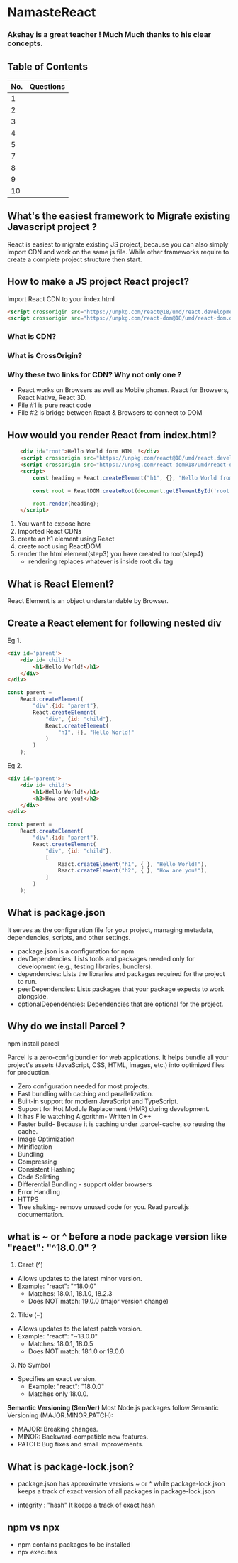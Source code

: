 # NamasteReact
### Akshay is a great teacher ! Much Much thanks to his clear concepts.


## Table of Contents

| No. | Questions                                                                                       |
| --- | ------------------------------------------------------------------------------------------------| 
| 1 | [](#)                                                                                             |
| 2 | [](#)                                                                                             |
| 3 | [](#)                                                                                             |
| 4 | [](#)                                                                                             |
| 5 | [](#)                                                                                             |
| 7 | [](#)                                                                                             |
| 8 | [](#)                                                                                             |
| 9 | [](#)                                                                                             |
| 10 | [](#)                                                                                            |


## What's the easiest framework to Migrate existing Javascript project ?
React is easiest to migrate existing JS project, because you can also simply import CDN and work on the same js file.
While other frameworks require to create a complete project structure then start.


## How to make a JS project React project?
Import React CDN to your index.html
```html
<script crossorigin src="https://unpkg.com/react@18/umd/react.development.js"></script>
<script crossorigin src="https://unpkg.com/react-dom@18/umd/react-dom.development.js"></script>
```

### What is CDN?


### What is CrossOrigin?


### Why these two links for CDN? Why not only one ?
* React works on Browsers as well as Mobile phones. React for Browsers, React Native, React 3D.
* File #1 is pure react code
* File #2 is bridge between React & Browsers to connect to DOM


## How would you render React from index.html?
```html
    <div id="root">Hello World form HTML !</div>
    <script crossorigin src="https://unpkg.com/react@18/umd/react.development.js"></script>
    <script crossorigin src="https://unpkg.com/react-dom@18/umd/react-dom.development.js"></script>
    <script>
        const heading = React.createElement("h1", {}, "Hello World from REACT !");

        const root = ReactDOM.createRoot(document.getElementById('root'));

        root.render(heading);
    </script>
```

1. You want to expose here <div id="root"></div>
2. Imported React CDNs
3. create an h1 element using React 
4. create root using ReactDOM
5. render the html element(step3) you have created to root(step4)
    * rendering replaces whatever is inside root div tag


## What is React Element?
React Element is an object understandable by Browser.


## Create a React element for following nested div

Eg 1.
```html
<div id='parent'>
    <div id='child'>
        <h1>Hello World!</h1>
    </div>
</div>
```

```javascript
const parent = 
    React.createElement(
        "div",{id: "parent"}, 
        React.createElement(
            "div", {id: "child"},
            React.createElement(
                "h1", {}, "Hello World!"
            )
        )
    );
```

Eg 2.  
```html
<div id='parent'>
    <div id='child'>
        <h1>Hello World!</h1>
        <h2>How are you!</h2>
    </div>
</div>
```

```javascript
const parent = 
    React.createElement(
        "div",{id: "parent"}, 
        React.createElement(
            "div", {id: "child"},
            [
                React.createElement("h1", { }, "Hello World!"),
                React.createElement("h2", { }, "How are you!"),
            ]
        )
    );
```

## What is package.json
It serves as the configuration file for your project, managing metadata, dependencies, scripts, and other settings.

* package.json is a configuration for npm
* devDependencies: Lists tools and packages needed only for development (e.g., testing libraries, bundlers).
* dependencies: Lists the libraries and packages required for the project to run.
* peerDependencies: Lists packages that your package expects to work alongside.
* optionalDependencies: Dependencies that are optional for the project.


## Why do we install Parcel ?

npm install parcel

Parcel is a zero-config bundler for web applications. It helps bundle all your project's assets (JavaScript, CSS, HTML, images, etc.) into optimized files for production. 
* Zero configuration needed for most projects.
* Fast bundling with caching and parallelization.
* Built-in support for modern JavaScript and TypeScript.
* Support for Hot Module Replacement (HMR) during development.
* It has File watching Algorithm- Written in C++
* Faster build- Because it is caching under .parcel-cache, so reusing the cache.
* Image Optimization
* Minification
* Bundling
* Compressing
* Consistent Hashing 
* Code Splitting
* Differential Bundling - support older browsers 
* Error Handling
* HTTPS 
* Tree shaking- remove unused code for you.
Read parcel.js documentation.



## what is ~ or ^ before a node package version like "react": "^18.0.0" ?
1. Caret (^)
* Allows updates to the latest minor version.
* Example: "react": "^18.0.0"
    * Matches: 18.0.1, 18.1.0, 18.2.3
    * Does NOT match: 19.0.0 (major version change)

2. Tilde (~)
* Allows updates to the latest patch version.
* Example: "react": "~18.0.0"
    * Matches: 18.0.1, 18.0.5
    * Does NOT match: 18.1.0 or 19.0.0

3. No Symbol
* Specifies an exact version.
    * Example: "react": "18.0.0"
    * Matches only 18.0.0.


**Semantic Versioning (SemVer)**
Most Node.js packages follow Semantic Versioning (MAJOR.MINOR.PATCH):
* MAJOR: Breaking changes.
* MINOR: Backward-compatible new features.
* PATCH: Bug fixes and small improvements.


## What is package-lock.json?
* package.json has approximate versions ~ or ^ 
while package-lock.json keeps a track of exact version of all packages in package-lock.json

* integrity : "hash"
It keeps a track of exact hash


## npm vs npx
* npm contains packages to be installed 
* npx executes 

